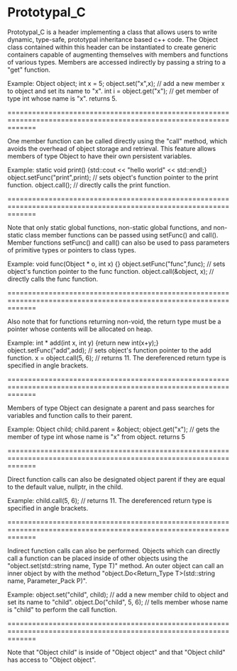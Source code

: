 Prototypal_C
============

Prototypal_C is a header implementing a class that allows users to write dynamic, type-safe, prototypal inheritance based c++ code. The Object class contained within this header can be instantiated to create generic containers capable of augmenting themselves with members and functions of various types. Members are accessed indirectly by passing a string to a "get" function. 

Example: 
  Object object;
  int x = 5;
  object.set("x",x);              // add a new member x to object and set its name to "x".
  int i = object.get<int>("x");   // get member of type int whose name is "x". returns 5.

===================================================================================================================

One member function can be called directly using the "call" method, which avoids the overhead of object storage and retrieval. This feature allows members of type Object to have their own persistent variables.

Example:
  static void print() {std::cout << "hello world" << std::endl;} 
  object.setFunc("print",print);  // sets object's function pointer to the print function.
  object.call();                  // directly calls the print function. 


===================================================================================================================


Note that only static global functions, non-static global functions, and non-static class member functions can be passed using setFunc() and call(). Member functions setFunc() and call() can also be used to pass parameters of primitive types or pointers to class types. 

Example:
  void func(Object * o, int x) {} 
  object.setFunc("func",func);    // sets object's function pointer to the func function.
  object.call(&object, x);        // directly calls the func function.
  
  
===================================================================================================================

  
Also note that for functions returning non-void, the return type must be a pointer whose contents will be allocated on heap.

Example:
  int * add(int x, int y) {return new int(x+y);}
  object.setFunc("add",add);      // sets object's function pointer to the add function.
  x = object.call<int>(5, 6);     // returns 11. The dereferenced return type is specified in angle brackets.


===================================================================================================================


Members of type Object can designate a parent and pass searches for variables and function calls to their parent.

Example:
  Object child;
  child.parent = &object;
  object.get<int>("x");           // gets the member of type int whose name is "x" from object. returns 5
  
  
===================================================================================================================

  
Direct function calls can also be designated object parent if they are equal to the default value, nullptr, in the child.

Example:
  child.call<int>(5, 6);          // returns 11. The dereferenced return type is specified in angle brackets.


===================================================================================================================


Indirect function calls can also be performed. Objects which can directly call a function can be placed inside of other objects using the "object.set(std::string name, Type T)" method. An outer object can call an inner object by with the method "object.Do<Return_Type T>(std::string name, Parameter_Pack P)". 

Example:
  object.set("child", child);     // add a new member child to object and set its name to "child". 
  object.Do<int>("child", 5, 6);  // tells member whose name is "child" to perform the call function. 
  
  
===================================================================================================================

  
  Note that "Object child" is inside of "Object object" and that "Object child" has access to "Object object".
